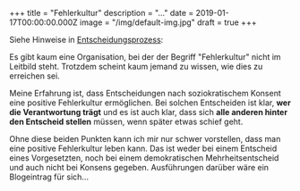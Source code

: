 +++
title = "Fehlerkultur"
description = "..."
date = 2019-01-17T00:00:00.000Z
image = "/img/default-img.jpg"
draft = true
+++

Siehe Hinweise in [Entscheidungsprozess](/entscheidungsprozess/):


Es gibt kaum eine Organisation, bei der der Begriff "Fehlerkultur" nicht im Leitbild steht. Trotzdem scheint kaum jemand zu wissen, wie dies zu erreichen sei.

Meine Erfahrung ist, dass Entscheidungen nach soziokratischem Konsent eine positive Fehlerkultur ermöglichen. Bei solchen Entscheiden ist klar, **wer die Verantwortung trägt** und es ist auch klar, dass sich **alle anderen hinter den Entscheid stellen** müssen, wenn später etwas schief geht.

Ohne diese beiden Punkten kann ich mir nur schwer vorstellen, dass man eine positive Fehlerkultur leben kann. Das ist weder bei einem Entscheid eines Vorgesetzten, noch bei einem demokratischen Mehrheitsentscheid und auch nicht bei Konsens gegeben. Ausführungen darüber wäre ein Blogeintrag für sich...

